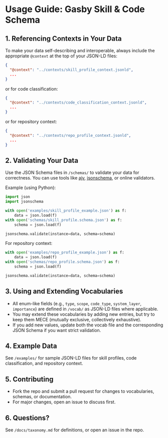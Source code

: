# Usage Guide: Gasby Skill & Code Schema

## 1. Referencing Contexts in Your Data

To make your data self-describing and interoperable, always include the appropriate `@context` at the top of your JSON-LD files:

```json
{
  "@context": "../contexts/skill_profile_context.jsonld",
  ...
}
```

or for code classification:

```json
{
  "@context": "../contexts/code_classification_context.jsonld",
  ...
}
```

or for repository context:

```json
{
  "@context": "../contexts/repo_profile_context.jsonld",
  ...
}
```

## 2. Validating Your Data

Use the JSON Schema files in `/schemas/` to validate your data for correctness. You can use tools like [ajv](https://ajv.js.org/), [jsonschema](https://python-jsonschema.readthedocs.io/en/stable/), or online validators.

Example (using Python):

```python
import json
import jsonschema

with open('examples/skill_profile_example.json') as f:
    data = json.load(f)
with open('schemas/skill_profile.schema.json') as f:
    schema = json.load(f)

jsonschema.validate(instance=data, schema=schema)
```

For repository context:

```python
with open('examples/repo_profile_example.json') as f:
    data = json.load(f)
with open('schemas/repo_profile.schema.json') as f:
    schema = json.load(f)

jsonschema.validate(instance=data, schema=schema)
```

## 3. Using and Extending Vocabularies

- All enum-like fields (e.g., `type`, `scope`, `code_type`, `system_layer`, `importance`) are defined in `/vocab/` as JSON-LD files where applicable.
- You may extend these vocabularies by adding new entries, but try to keep them MECE (mutually exclusive, collectively exhaustive).
- If you add new values, update both the vocab file and the corresponding JSON Schema if you want strict validation.

## 4. Example Data

See `/examples/` for sample JSON-LD files for skill profiles, code classification, and repository context.

## 5. Contributing

- Fork the repo and submit a pull request for changes to vocabularies, schemas, or documentation.
- For major changes, open an issue to discuss first.

## 6. Questions?

See `/docs/taxonomy.md` for definitions, or open an issue in the repo. 